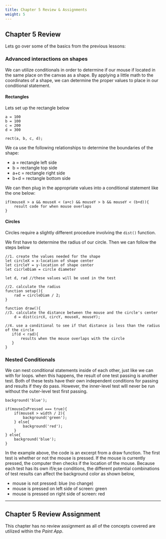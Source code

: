 ```yaml
---
title: Chapter 5 Review & Assignments
weight: 5
---
```

## Chapter 5 Review

Lets go over some of the basics from the previous lessons:

### Advanced interactions on shapes

We can utilize conditionals in order to determine if our mouse if located in the same place on the canvas as a shape. By applying a little math to the coordinates of a shape, we can determine the proper values to place in our conditional statement.

#### Rectangles

Lets set up the rectangle below

```
a = 100
b = 100
c = 200 
d = 300

rect(a, b, c, d);
```

We ca use the following relationships to determine the boundaries of the shape:

* a = rectangle left side
* b = rectangle top side
* a+c = rectangle right side
* b+d = rectangle bottom side

We can then plug in the appropriate values into a conditional statement like the one below:

```
if(mouseX > a && mouseX < (a+c) && mouseY > b && mouseY < (b+d)){
    result code for when mouse overlaps
}
```

#### Circles

Circles require a slightly different procedure involving the `dist()` function.

We first have to determine the radius of our circle. Then we can follow the steps below

```
//1. create the values needed for the shape
let circleX = x-location of shape center
let circleY = y-location of shape center
let cicrleDiam = circle diameter

let d, rad //these values will be used in the test

//2. calculate the radius
function setup(){
    rad = circleDiam / 2;
}

function draw(){
//3. calculate the distance between the mouse and the circle's center
    d = dist(circX, circY, mouseX, mouseY);

//4. use a conditional to see if that distance is less than the radius of the circle   
   if(d < rad){
       results when the mouse overlaps with the circle
   } 
}
```

### Nested Conditionals 

We can nest conditional statements inside of each other, just like we can with for loops. when this happens, the result of one test passing is another test. Both of these tests have their own independent conditions for passing and results if they do pass. However, the inner-level test wlll never be run without the outer-level test first passing.

```
background('blue');

if(mouseIsPressed === true){
    if(mouseX > width / 2){
        background('green');
    } else{
        background('red');
    }
} else{
    background('blue');
}
```

In the example above, the code is an excerpt from a draw function. The first test is whether or not the mouse is pressed. If the mouse is currently pressed, the computer then checks if the location of the mouse. Because each test has its own if/e;se conditions, the different potential combinations of test results can affect the background color as shown below,

* mouse is not pressed: blue (no change)
* mouse is pressed on left side of screen: green
* mouse is pressed on right side of screen: red

---

## Chapter 5 Review Assignment

This chapter has no review assignment as all of the concepts covered are utilized within the *Paint App*.